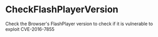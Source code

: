 # CheckFlashPlayerVersion
Check the Browser's FlashPlayer version to check if it is vulnerable to exploit CVE-2016-7855
